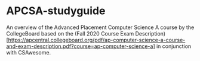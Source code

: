 # APCSA-studyguide

An overview of the Advanced Placement Computer Science A course by the CollegeBoard based on the (Fall 2020 Course Exam Description)[https://apcentral.collegeboard.org/pdf/ap-computer-science-a-course-and-exam-description.pdf?course=ap-computer-science-a] in conjunction with CSAwesome.
